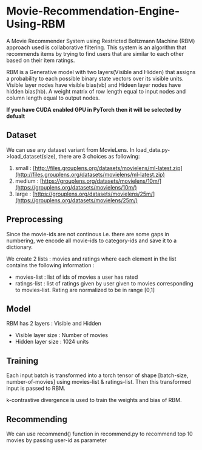 # Movie-Recommendation-Engine-Using-RBM
A Movie Recommender System using Restricted Boltzmann Machine (RBM) approach used is collaborative filtering. This system is an algorithm that recommends items by trying to find users that are similar to each other based on their item ratings.  

RBM is a Generative model with two layers(Visible and Hidden) that assigns a probability to each possible binary state vectors over its visible units. Visible layer nodes have visible bias(vb) and Hideen layer nodes have hidden bias(hb). A weight matrix of row length equal to input nodes and column length equal to output nodes.

**If you have CUDA enabled GPU in PyTorch then it will be selected by defualt**

## Dataset

We can use any dataset variant from MovieLens. In load_data.py->load_dataset(size), there are 3 choices as following:  

1. small : [http://files.grouplens.org/datasets/movielens/ml-latest.zip](http://files.grouplens.org/datasets/movielens/ml-latest.zip)  
1. medium : [https://grouplens.org/datasets/movielens/10m/](https://grouplens.org/datasets/movielens/10m/)
1. large : [https://grouplens.org/datasets/movielens/25m/](https://grouplens.org/datasets/movielens/25m/)

## Preprocessing

Since the movie-ids are not continous i.e. there are some gaps in numbering, we encode all movie-ids to category-ids and save it to a dictionary.  

We create 2 lists : movies and ratings where each element in the list contains the following information : 

- movies-list : list of ids of movies a user has rated  
- ratings-list : list of ratings given by user given to movies corresponding to movies-list. Rating are normalized to be in range [0,1]


## Model
RBM has 2 layers : Visible and Hidden

- Visible layer size : Number of movies
- Hidden layer size : 1024 units

## Training 
Each input batch is transformed into a torch tensor of shape [batch-size, number-of-movies] using movies-list & ratings-list. Then this transformed input is passed to RBM.

k-contrastive divergence is used to train the weights and bias of RBM.

## Recommending

We can use recommend() function in recommend.py to recommend top 10 movies by passing user-id as parameter
